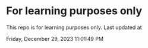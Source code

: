# For learning purposes only
This repo is for learning purposes only.
Last updated at

Friday, December 29, 2023 11:01:49 PM

